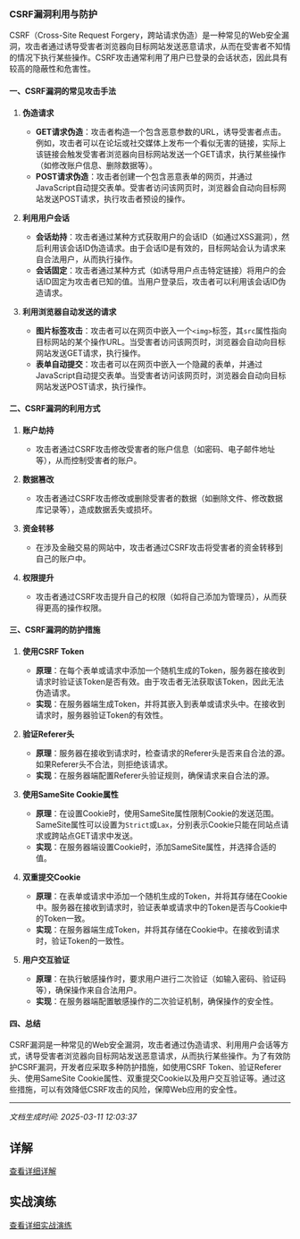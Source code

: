 ### CSRF漏洞利用与防护

CSRF（Cross-Site Request Forgery，跨站请求伪造）是一种常见的Web安全漏洞，攻击者通过诱导受害者浏览器向目标网站发送恶意请求，从而在受害者不知情的情况下执行某些操作。CSRF攻击通常利用了用户已登录的会话状态，因此具有较高的隐蔽性和危害性。

#### 一、CSRF漏洞的常见攻击手法

1. **伪造请求**
   - **GET请求伪造**：攻击者构造一个包含恶意参数的URL，诱导受害者点击。例如，攻击者可以在论坛或社交媒体上发布一个看似无害的链接，实际上该链接会触发受害者浏览器向目标网站发送一个GET请求，执行某些操作（如修改账户信息、删除数据等）。
   - **POST请求伪造**：攻击者创建一个包含恶意表单的网页，并通过JavaScript自动提交表单。受害者访问该网页时，浏览器会自动向目标网站发送POST请求，执行攻击者预设的操作。

2. **利用用户会话**
   - **会话劫持**：攻击者通过某种方式获取用户的会话ID（如通过XSS漏洞），然后利用该会话ID伪造请求。由于会话ID是有效的，目标网站会认为请求来自合法用户，从而执行操作。
   - **会话固定**：攻击者通过某种方式（如诱导用户点击特定链接）将用户的会话ID固定为攻击者已知的值。当用户登录后，攻击者可以利用该会话ID伪造请求。

3. **利用浏览器自动发送的请求**
   - **图片标签攻击**：攻击者可以在网页中嵌入一个`<img>`标签，其`src`属性指向目标网站的某个操作URL。当受害者访问该网页时，浏览器会自动向目标网站发送GET请求，执行操作。
   - **表单自动提交**：攻击者可以在网页中嵌入一个隐藏的表单，并通过JavaScript自动提交表单。当受害者访问该网页时，浏览器会自动向目标网站发送POST请求，执行操作。

#### 二、CSRF漏洞的利用方式

1. **账户劫持**
   - 攻击者通过CSRF攻击修改受害者的账户信息（如密码、电子邮件地址等），从而控制受害者的账户。

2. **数据篡改**
   - 攻击者通过CSRF攻击修改或删除受害者的数据（如删除文件、修改数据库记录等），造成数据丢失或损坏。

3. **资金转移**
   - 在涉及金融交易的网站中，攻击者通过CSRF攻击将受害者的资金转移到自己的账户中。

4. **权限提升**
   - 攻击者通过CSRF攻击提升自己的权限（如将自己添加为管理员），从而获得更高的操作权限。

#### 三、CSRF漏洞的防护措施

1. **使用CSRF Token**
   - **原理**：在每个表单或请求中添加一个随机生成的Token，服务器在接收到请求时验证该Token是否有效。由于攻击者无法获取该Token，因此无法伪造请求。
   - **实现**：在服务器端生成Token，并将其嵌入到表单或请求头中。在接收到请求时，服务器验证Token的有效性。

2. **验证Referer头**
   - **原理**：服务器在接收到请求时，检查请求的Referer头是否来自合法的源。如果Referer头不合法，则拒绝该请求。
   - **实现**：在服务器端配置Referer头验证规则，确保请求来自合法的源。

3. **使用SameSite Cookie属性**
   - **原理**：在设置Cookie时，使用SameSite属性限制Cookie的发送范围。SameSite属性可以设置为`Strict`或`Lax`，分别表示Cookie只能在同站点请求或跨站点GET请求中发送。
   - **实现**：在服务器端设置Cookie时，添加SameSite属性，并选择合适的值。

4. **双重提交Cookie**
   - **原理**：在表单或请求中添加一个随机生成的Token，并将其存储在Cookie中。服务器在接收到请求时，验证表单或请求中的Token是否与Cookie中的Token一致。
   - **实现**：在服务器端生成Token，并将其存储在Cookie中。在接收到请求时，验证Token的一致性。

5. **用户交互验证**
   - **原理**：在执行敏感操作时，要求用户进行二次验证（如输入密码、验证码等），确保操作来自合法用户。
   - **实现**：在服务器端配置敏感操作的二次验证机制，确保操作的安全性。

#### 四、总结

CSRF漏洞是一种常见的Web安全漏洞，攻击者通过伪造请求、利用用户会话等方式，诱导受害者浏览器向目标网站发送恶意请求，从而执行某些操作。为了有效防护CSRF漏洞，开发者应采取多种防护措施，如使用CSRF Token、验证Referer头、使用SameSite Cookie属性、双重提交Cookie以及用户交互验证等。通过这些措施，可以有效降低CSRF攻击的风险，保障Web应用的安全性。

---

*文档生成时间: 2025-03-11 12:03:37*

## 详解

[查看详细详解](CSRF漏洞利用与防护的攻击技术/详细资料/CSRF漏洞利用与防护的攻击技术_详解.md)


## 实战演练

[查看详细实战演练](CSRF漏洞利用与防护的攻击技术/详细资料/CSRF漏洞利用与防护的攻击技术_实战演练.md)



























